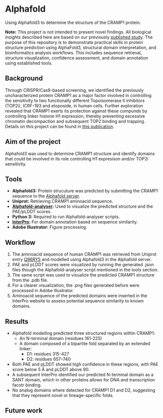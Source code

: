 # Alphafold
Using Alphafold3 to determine the structure of the CRAMP1 protein.

**Note:** This project is not intended to present novel findings. All biological insights described here are based on our previously [published study](https://pmc.ncbi.nlm.nih.gov/articles/PMC12240685/#app2).
The purpose of this repository is to demonstrate practical skills in protein structure prediction using AlphaFold3, structural domain interpretation, and bioinformatics analysis workflows. This includes sequence retrieval, structure visualization, confidence assessment, and domain annotation using established tools.
## Background
Through CRISPR/Cas9-based screening, we identified the previously uncharacterized protein CRAMP1 as a major factor involved in controlling the sensitivity to two functionally different Topoisomerase II inhibitors (TOP2i), ICRF-193 and etoposide, in human cells. Further exploration revealed that CRAMP1 exerts its protection against these compunds by controlling linker histone H1 expression, thereby preventing excessive chromatin decompaction and subsequent TOP2 binding and trapping. Details on this project can be found in [this publication](https://pmc.ncbi.nlm.nih.gov/articles/PMC12240685/#app2).
## Aim of the project
Alphafold3 was used to determine CRAMP1 structure and identify domains that could be involved in its role controlling H1 expresison and/or TOP2i sensitivity.
## Tools
- **Alphafold3:** Protein strucuture was predicted by submitting the CRAMP1 sequence to the [Alphafold server](https://alphafoldserver.com).
- **Uniprot:** Retrieving CRAMP1 aminoacid sequence.
- **[Alphafold-analyser](https://github.com/Orpowell/alphafold-analyser):** Used to visualize the predicted structure and the PAE/pLDDT scores.
- **Python 3:** Required to run Alphafold-analyser scripts.
- **[InterPro](https://www.ebi.ac.uk/interpro/):** For domain annotation based on sequence similarity. 
- **Adobe Illustrator:** Figure processing.
## Workflow
1) The aminoacid sequence of human CRAMP1 was retrieved from Uniprot entry [Q96RY5](https://www.uniprot.org/uniprotkb/Q96RY5/entry) and modelled using Alphafold3 in the Alphafold server.
2) PAE and pLDDT scores were visualized by running the generated .json files though the Alphafold-analyser script mentioned in the tools section.
3) The same script was used to visualize the predicted CRAMP1 structure from the .pdb file.
4) For a clearer visualization, the .png files generated before were processed in Adobe Illustrator.
5) Aminoacid sequence of the predicted domains were inserted in the InterPro website to assess potential sequence similarity to known domains.
## Results
- Alphafold modelling predicted three structured regions within CRAMP1:
  - An N-terminal domain (residues 161-225)
  - A domain composed of a bipartite fold separated by an extended linker:
     - D1: residues 315-427
     - D2: residues 657–740
- Both PAE and pLDDT showed high confidence in these regions, with PAE score below 5 Å and pLDDT above 90.
- A subsequent InterPro identified our predicted N-terminal domain as a SANT domain, which in other proteins allows for DNA and transcription facotr binding.
- No analog domains where detected for CRAMP1 D1 and D2, suggesting that they represent novel or lineage-specific folds.
## Future work

